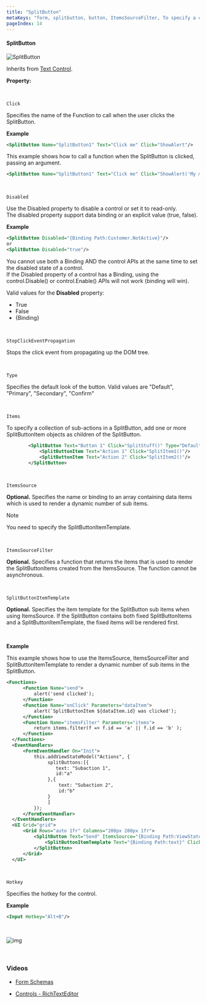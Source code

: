 ```yaml
---
title: "SplitButton"
metaKeys: "form, splitbutton, button, ItemsSourceFilter, To specify a collection of sub-actions, value, type, disabled, Text Control, SplitButtonItemTemplate, Click, StopClickEventPropagation, "
pageIndex: 14
---
```


#### SplitButton

![SplitButton](https://profitbasedocs.blob.core.windows.net/images/FormSchema_SplitButton.PNG)
<br/>

Inherits from [Text Control](textcontrol.md).

**Property:**

<br/>

`Click`

Specifies the name of the Function to call when the user clicks the SplitButton.

**Example**

```xml
<SplitButton Name="SplitButton1" Text="Click me" Click="ShowAlert"/>
```

This example shows how to call a function when the SplitButton is clicked, passing an argument.

```xml
<SplitButton Name="SplitButton1" Text="Click me" Click="ShowAlert('My message')"/>
```

<br/>

`Disabled`

Use the Disabled property to disable a control or set it to read-only.  
The disabled property support data binding or an explicit value (true, false).

**Example**

```xml
<SplitButton Disabled="{Binding Path:Customer.NotActive}"/>
or
<SplitButton Disabled="true"/>
```

You cannot use both a Binding AND the control APIs at the same time to set the disabled state of a control.  
If the Disabled property of a control has a Binding, using the control.Disable() or control.Enable() APIs will not work (binding will win).

Valid values for the **Disabled** property:

- True
- False
- {Binding}

<br/>

`StopClickEventPropagation`

Stops the click event from propagating up the DOM tree.

<br/>

`Type`

Specifies the default look of the button. Valid values are "Default", "Primary", "Secondary", "Confirm"

<br/>

`Items`

To specify a collection of sub-actions in a SplitButton, add one or more SplitButtonItem objects as children of the SplitButton.

```xml
        <SplitButton Text="Button 1" Click="SplitStuff()" Type="Default" >
        	<SplitButtonItem Text="Action 1" Click="SplitItem1()"/>
        	<SplitButtonItem Text="Action 2" Click="SplitItem2()"/>
        </SplitButton>
```

<br/>

`ItemsSource`

**Optional.** Specifies the name or binding to an array containing data items which is used to render a dynamic number of sub items. 

> [!NOTE]
> You need to specify the SplitButtonItemTemplate.

<br/>

`ItemsSourceFilter`

**Optional.** Specifies a function that returns the items that is used to render the SplitButtonItems created from the ItemsSource. The function cannot be asynchronous.

<br/>

`SplitButtonItemTemplate`

**Optional.** Specifies the item template for the SplitButton sub items when using ItemsSource. If the SplitButton contains both fixed SplitButtonItems and a SplitButtonItemTemplate, the fixed items will be rendered first.

<br/>

**Example**

This example shows how to use the ItemsSource, ItemsSourceFilter and SplitButtonItemTemplate to render a dynamic number of sub items in the SplitButton.
<br/>

```xml
<Functions>
      <Function Name="send">
          alert('send clicked');
      </Function>
      <Function Name="onClick" Parameters="dataItem">
          alert(`SplitButtonItem ${dataItem.id} was clicked');
      </Function>
      <Function Name="itemsFilter" Parameters="items">
          return items.filter(f => f.id == 'a' || f.id == 'b' );
      </Function>
  </Functions>
  <EventHandlers>
      <FormEventHandler On="Init">
          this.addViewStateModel("Actions", {
               splitButtons:[{
                  text: "Subaction 1",
                  id:"a"
               },{
                   text: "Subaction 2",
                   id:"b"
               }
               ]
          });
      </FormEventHandler>
  </EventHandlers>
  <UI Grid="grid">
      <Grid Rows="auto 1fr" Columns="200px 200px 1fr">
          <SplitButton Text="Send" ItemsSource="{Binding Path:ViewState.Actions.splitButtons}" ItemsSourceFilter="itemsFilter" Click="send">
              <SplitButtonItemTemplate Text="{Binding Path:text}" Click="onClick($Data)"/>
          </SplitButton>
      </Grid>
  </UI>
```

<br/>

`Hotkey`

Specifies the hotkey for the control.

**Example**

```xml
<Input Hotkey="Alt+B"/>
```

<br/>

![img](https://profitbasedocs.blob.core.windows.net/images/hotkeys.png)

<br/>

### Videos

- [Form Schemas](../../../../videos/formschemas.md)

- [Controls - RichTextEditor](https://profitbasedocs.blob.core.windows.net/videos/Form%20Schema%20-%20SplitButton.mp4)

